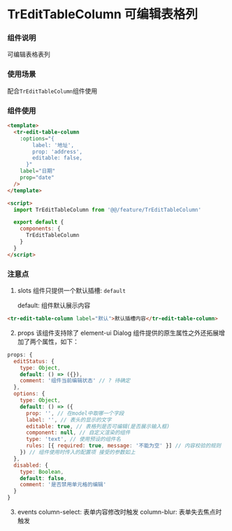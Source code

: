 # TrEditTableColumn 可编辑表格列

### 组件说明

可编辑表格表列

### 使用场景

配合`TrEditTableColumn`组件使用

### 组件使用

```html
<template>
  <tr-edit-table-column
    :options="{
        label: '地址',
        prop: 'address',
        editable: false,
      }"
    label="日期"
    prop="date"
  />
</template>

<script>
  import TrEditTableColumn from '@@/feature/TrEditTableColumn'

  export default {
    components: {
      TrEditTableColumn
    }
  }
</script>
```

### 注意点

1. slots
   组件只提供一个默认插槽: `default`

   default: 组件默认展示内容

```html
<tr-edit-table-column label="默认">默认插槽内容</tr-edit-table-column>
```

2. props
   该组件支持除了 element-ui Dialog 组件提供的原生属性之外还拓展增加了两个属性，如下：

```js
props: {
  editStatus: {
    type: Object,
    default: () => ({}),
    comment: '组件当前编辑状态' // ? 待确定
  },
  options: {
    type: Object,
    default: () => ({
      prop: '', // 在model中取哪一个字段
      label: '', // 表头的显示的文字
      editable: true, // 表格列是否可编辑(是否展示输入框)
      component: null, // 自定义渲染的组件
      type: 'text', // 使用预设的组件名
      rules: [{ required: true, message: '不能为空' }] // 内容校验的规则
    }) // 组件使用时传入的配置项 接受的参数如上
  },
  disabled: {
    type: Boolean,
    default: false,
    comment: '是否禁用单元格的编辑'
  }
}
```

3. events
   column-select: 表单内容修改时触发
   column-blur: 表单失去焦点时触发

